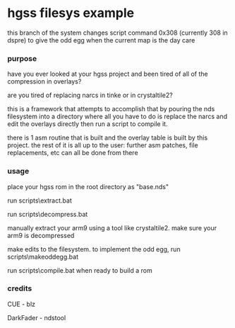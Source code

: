 # hgss filesys example
 this branch of the system changes script command 0x308 (currently 308 in dspre) to give the odd egg when the current map is the day care

### purpose
 have you ever looked at your hgss project and been tired of all of the compression in overlays?
 
 are you tired of replacing narcs in tinke or in crystaltile2?
 
 this is a framework that attempts to accomplish that by pouring the nds filesystem into a directory where all you have to do is replace the narcs and edit the overlays directly then run a script to compile it.
 
 there is 1 asm routine that is built and the overlay table is built by this project.  the rest of it is all up to the user: further asm patches, file replacements, etc can all be done from there
 
### usage
 place your hgss rom in the root directory as "base.nds"
 
 run scripts\extract.bat
 
 run scripts\decompress.bat
 
 manually extract your arm9 using a tool like crystaltile2.  make sure your arm9 is decompressed
 
 make edits to the filesystem.  to implement the odd egg, run scripts\makeoddegg.bat
 
 run scripts\compile.bat when ready to build a rom
 
### credits
 
 CUE - blz
 
 DarkFader - ndstool
